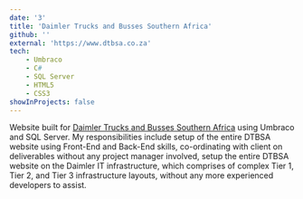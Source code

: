 ```yaml
---
date: '3'
title: 'Daimler Trucks and Busses Southern Africa'
github: ''
external: 'https://www.dtbsa.co.za'
tech:
    - Umbraco
    - C#
    - SQL Server
    - HTML5
    - CSS3
showInProjects: false
---
```


Website built for [Daimler Trucks and Busses Southern Africa]("https://www.dtbsa.co.za") using Umbraco and SQL Server.
My responsibilities include setup of the entire DTBSA website using Front-End and Back-End skills, co-ordinating with client on deliverables without any project manager involved, setup the entire DTBSA website on the Daimler IT infrastructure, which comprises of complex Tier 1, Tier 2, and Tier 3 infrastructure layouts, without any more experienced developers to assist.
